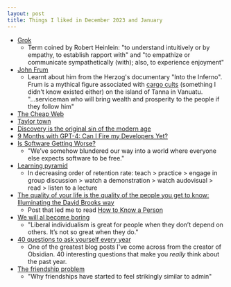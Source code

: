 ```yaml
---
layout: post
title: Things I liked in December 2023 and January
---
```


- [Grok](https://en.wikipedia.org/wiki/Grok)
    - Term coined by Robert Heinlein: "to understand intuitively or by empathy, to establish rapport with" and "to empathize or communicate sympathetically (with); also, to experience enjoyment"
- [John Frum](https://en.wikipedia.org/wiki/John_Frum)
    - Learnt about him from the Herzog's documentary "Into the Inferno". Frum is a mythical figure associated with [cargo cults](https://en.wikipedia.org/wiki/Cargo_cult) (something I didn't know existed either) on the island of Tanna in Vanuatu. "...serviceman who will bring wealth and prosperity to the people if they follow him"
- [The Cheap Web](https://potato.cheap/)
- [Taylor town](https://taylor.town/)
- [Discovery is the original sin of the modern age](https://www.strangeloopcanon.com/p/discovery-is-the-original-sin-of)
- [9 Months with GPT-4: Can I Fire my Developers Yet?](https://blog.boot.dev/computer-science/ai-taking-programming-jobs/)
- [Is Software Getting Worse?](https://stackoverflow.blog/2023/12/25/is-software-getting-worse/)
    - "We’ve somehow blundered our way into a world where everyone else expects software to be free."
- [Learning pyramid](https://en.wikipedia.org/wiki/Learning_pyramid)
    - In decreasing order of retention rate: teach > practice > engage in group discussion > watch a demonstration > watch audovisual > read > listen to a lecture
- [The quality of your life is the quality of the people you get to know: Illuminating the David Brooks way](https://jakeseliger.com/2023/11/28/the-quality-of-your-life-is-the-quality-of-the-people-you-get-to-know-illuminating-the-david-brooks-way/)
    - Post that led me to read [How to Know a Person](https://www.goodreads.com/book/show/112974860-how-to-know-a-person)
- [We will al become boring](https://www.louiseperry.co.uk/p/we-will-all-become-boring)
    - "Liberal individualism is great for people when they don’t depend on others. It’s not so great when they do."
- [40 questions to ask yourself every year](https://stephango.com/40-questions)
    - One of the greatest blog posts I've come across from the creator of Obsidian. 40 interesting questions that make you _really_ think about the past year.
- [The friendship problem](https://rojospinks.substack.com/p/the-friendship-problem)
    - "Why friendships have started to feel strikingly similar to admin"